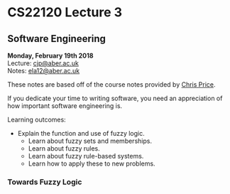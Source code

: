 # CS22120 Lecture 3
## Software Engineering
__Monday, February 19th 2018__  
Lecture: cjp@aber.ac.uk   
Notes: ela12@aber.ac.uk  

These notes are based off of the course notes provided by [Chris Price](https://www.aber.ac.uk/en/cs/staff-list/staff_profiles/?staff_id=cjp).

If you dedicate your time to writing software, you need an appreciation of how important software engineering is. 

Learning outcomes: 

- Explain the function and use of fuzzy logic. 
    - Learn about fuzzy sets and memberships.
    - Learn about fuzzy rules.
    - Learn about fuzzy rule-based systems.
    - Learn how to apply these to new problems. 

### Towards Fuzzy Logic
